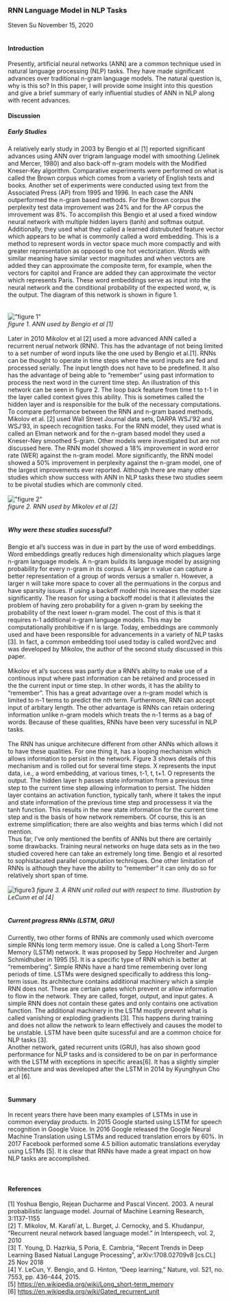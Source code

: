 ### RNN Language Model in NLP Tasks
Steven Su
November 15, 2020
</br>
</br>
#### Introduction
Presently, artificial neural networks (ANN) are a common technique used in natural language processing (NLP) tasks.  They have made significant advances over traditional n-gram language models.  The natural question is, why is this so?  In this paper, I will provide some insight into this question and give a brief summary of early influential studies of ANN in NLP along with recent advances. 
</br>
#### Discussion 
##### Early Studies 
A relatively early study in 2003 by Bengio et al [1] reported significant advances using ANN over trigram language model with smoothing (Jelinek and Mercer, 1980) and also back-off n-gram models with the Modified Kneser-Key algorithm.  Comparative experiments were performed on what is called the Brown corpus which comes from a variety of English texts and books.  Another set of experiments were conducted using text from the Associated Press (AP) from 1995 and 1996.   In each case the ANN outperformed the n-gram based methods.  For the Brown corpus the perplexity test data improvement was 24% and for the AP corpus the imrovement was 8%.  To accomplish this Bengio et al used a fixed window neural network with multiple hidden layers (tanh) and  softmax output.  Additionally, they used what they called a learned distrubuted feature vector which appears to be what is commonly called a word embedding.  This is a method to represent words in vector space much more compactly and with greater representation as opposed to one hot vectorization.  Words with similar meaning have similar vector magnitudes and when vectors are added they can approximate the composite term, for example, when the vectors for capitol and France are added they can approximate the vector which represents Paris.  These word embeddings serve as input into the neural network and the conditional probability of the expected word, w, is the output.  The diagram of this network is shown in figure 1.   
</br>
</br>
!["figure 1"](bengio_ANN.png)
</br>
*figure 1.  ANN used by Bengio et al [1]*
</br>
</br>
Later in 2010 Mikolov et al [2] used a more advanced ANN called a recurrent nerual network (RNN).   This has the advantage of not being limited to a set number of word inputs like the one used by Bengio et al.[1].  RNNs can be thought to operate in time steps where the word inputs are fed and processed serially.  The input length does not have to be predefined.  It also has the advantage of being able to “remember” using past information to process the next word in the current time step.  An illustration of this network can be seen in figure 2.  The loop back feature from time t to t-1 in the layer called context gives this ability.  This is sometimes called the hidden layer and is responsible for the bulk of the necessary computations.  To compare performance between the RNN and n-gram based methods, Mikolov et al. [2] used Wall Street Journal data sets, DARPA WSJ’92 and WSJ’93, in speech recognition tasks.  For the RNN model, they used what is called an Elman network and for the n-gram based model they used a Kneser-Ney smoothed 5-gram.  Other models were investigated but are not discussed here.  The RNN model showed a 18% improvement in word error rate (WER) against the n-gram model.  More significantly, the RNN model showed a 50% improvement in perplexity against the n-gram model, one of the largest improvements ever reported.  Although there are many other studies which show success with ANN in NLP tasks these two studies seem to be pivotal studies which are commonly cited.
</br>
</br>
!["figure 2"](Milokov_RNN.png)
</br>
*figure 2.  RNN used by Mikolov et al [2]*
</br>
</br>
##### Why were these studies sucessful?
Bengio et al’s success was in due in part by the use of word embeddings.  Word embeddings greatly reduces high dimensionality which plagues large n-gram language models.  A n-gram builds its language model by assigning probability for every n-gram in its corpus.  A larger n value can capture a better representation of a group of words versus a smaller n.  However, a larger n will take more space to cover all the permuations in the corpus and have sparsity issues.  If using a backoff model this increases the model size significantly.  The reason for using a backoff model is that it alleviates the problem of having zero probability for a given n-gram by seeking the probability of the next lower n-gram model.  The cost of this is that it requires n-1 additional n-gram language models.  This may be computationally prohibitive if n is large.  Today, embeddings are commonly used and have been responsible for advancements in a variety of NLP tasks [3].   In fact, a common embedding tool used today is called word2vec and was developed by Mikolov, the author of the second study discussed in this paper.
</br>
</br>
Mikolov et al’s success was partly due a RNN’s ability to make use of a continous input where past information can be retained and processed in the the current input or time step.  In other words, it has the ability to “remember”.  This has a great advantage over a n-gram model which is limited to n-1 terms to predict the nth term.  Furthermore, RNN can accept input of arbitary length.  The other advantage is RNNs can retain ordering information unlike n-gram models which treats the n-1 terms as a bag of words.  Because of these qualities, RNNs have been very sucessful in NLP tasks.
</br>
</br>
The RNN has unique architecure different from other ANNs which allows it to have these qualities.  For one thing it, has a looping mechanism which allows information to persist in the network.  Figure 3 shows details of this mechanism and is rolled out for several time steps.  X represents the input data, i.e., a word embedding, at various times, t-1, t, t+1.  O represents the output.  The hidden layer h passes state information from a previous time step to the current time step allowing information to persist.  The hidden layer contains an activation function, typically tanh, where it takes the input and state information of the previous time step and processess it via the tanh function.  This results in the new state information for the current time step and is the basis of how network remembers.  Of course, this is an extreme simplification; there are also weights and bias terms which I did not mention.  
Thus far, I’ve only mentioned the benfits of ANNs but there are certainly some drawbacks.  Training neural networks on huge data sets as in the two studied covered here can take an extremely long time.  Bengio et al resorted to sophistacated parallel computation techniques.  One other limitation of RNNs is although they have the ability to “remember” it can only do so for relatively short span of time.
</br>
</br>
![figure3](LeCunn_RNN.png)
*figure 3.  A RNN unit rolled out with respect to time. Illustration by LeCunn et al [4]*
</br>
</br>
##### Current progress RNNs (LSTM, GRU)
Currently, two other forms of RNNs are commonly used which overcome simple RNNs long term memory issue.  One is called a Long Short-Term Memory (LSTM) network.  It was proposed by Sepp Hochreiter and Jurgen Schmidhuber in 1995 [5].  It is a specific type of RNN which is better at “remembering”.  Simple RNNs have a hard time remembering over long periods of time.  LSTMs were designed specifically to address this long-term issue.  Its architecture contains additional machinery which a simple RNN does not.  These are certain gates which prevent or allow information to flow in the network.  They are called, forget, output, and input gates.  A simple RNN does not contain these gates and only contains one activation function.  The additional machinery in the LSTM mostly prevent what is called vanishing or exploding gradients [3].  This happens during training and does not allow the network to learn effectively and causes the model to be unstable.  LSTM have been quite sucessful and are a common choice for NLP tasks [3].   
Another network, gated recurrent units (GRU), has also shown good performance for NLP tasks and is considered to be on par in performance with the LSTM with exceptions in specific areas[6].  It has a slightly simpler architecture and was developed after the LSTM in 2014 by Kyunghyun Cho et al [6].
</br>
</br>
#### Summary
In recent years there have been many examples of LSTMs in use in common everyday products.  In 2015 Google started using LSTM for speech recognition in Google Voice.  In 2016 Google released the Google Neural Machine Translation using LSTMs and reduced translation errors by 60%.  In 2017 Facebook performed some 4.5 billion automatic translations everyday using LSTMs [5].  It is clear that RNNs have made a great impact on how NLP tasks are accomplished.  
</br>
</br>
#### References
[1]  Yoshua Bengio, Rejean Ducharme and Pascal Vincent. 2003. A
neural probabilistic language model. Journal of Machine Learning
Research, 3:1137-1155
</br>
[2]  T. Mikolov, M. Karafi´at, L. Burget, J. Cernocky, and S. Khudanpur, “Recurrent neural network based language model.” in Interspeech, vol. 2, 2010
</br>
[3]  T. Young, D. Hazrkia, S Poria, E. Cambria, "Recent Trends in Deep Learning Based Natual Languge Processing", arXiv:1708.02709v8 [cs.CL] 25 Nov 2018
</br>
[4]  Y. LeCun, Y. Bengio, and G. Hinton, “Deep learning,” Nature, vol. 521, no. 7553, pp. 436–444, 2015.
</br>
[5]  https://en.wikipedia.org/wiki/Long_short-term_memory
</br>
[6]  https://en.wikipedia.org/wiki/Gated_recurrent_unit
